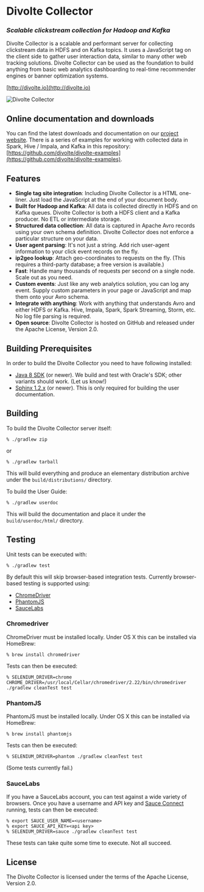 Divolte Collector
=================

### *Scalable clickstream collection for Hadoop and Kafka* ###

Divolte Collector is a scalable and performant server for collecting clickstream data in HDFS and on Kafka topics. It uses a JavaScript tag on the client side to gather user interaction data, similar to many other web tracking solutions. Divolte Collector can be used as the foundation to build anything from basic web analytics dashboarding to real-time recommender engines or banner optimization systems.

[http://divolte.io](http://divolte.io)

![Divolte Collector](http://divolte-website.s3-website-eu-west-1.amazonaws.com/images/architecture.png)

Online documentation and downloads
----------------------------------

You can find the latest downloads and documentation on our [project website](http://divolte.io). There is a series of examples for working with collected data in Spark, Hive / Impala, and Kafka in this repository: [https://github.com/divolte/divolte-examples](https://github.com/divolte/divolte-examples).

Features
--------

- **Single tag site integration**: Including Divolte Collector is a HTML one-liner. Just load the JavaScript at the end of your document body.
- **Built for Hadoop and Kafka**: All data is collected directly in HDFS and on Kafka queues. Divolte Collector is both a HDFS client and a Kafka producer. No ETL or intermediate storage.
- **Structured data collection**: All data is captured in Apache Avro records using your own schema definition. Divolte Collector does not enforce a particular structure on your data.
- **User agent parsing**: It's not just a string. Add rich user-agent information to your click event records on the fly.
- **ip2geo lookup**: Attach geo-coordinates to requests on the fly. (This requires a third-party database; a free version is available.)
- **Fast**: Handle many thousands of requests per second on a single node. Scale out as you need.
- **Custom events**: Just like any web analytics solution, you can log any event. Supply custom parameters in your page or JavaScript and map them onto your Avro schema.
- **Integrate with anything**: Work with anything that understands Avro and either HDFS or Kafka. Hive, Impala, Spark, Spark Streaming, Storm, etc. No log file parsing is required.
- **Open source**: Divolte Collector is hosted on GitHub and released under the Apache License, Version 2.0.

Building Prerequisites
----------------------

In order to build the Divolte Collector you need to have following installed:

 - [Java 8 SDK](http://www.oracle.com/technetwork/java/javase/downloads/jdk8-downloads-2133151.html)
   (or newer). We build and test with Oracle's SDK; other variants should work. (Let us know!)
 - [Sphinx 1.2.x](http://sphinx-doc.org) (or newer). This is only required for building the user
   documentation.

Building
--------

To build the Divolte Collector server itself:

    % ./gradlew zip

or

    % ./gradlew tarball

This will build everything and produce an elementary distribution archive under the
`build/distributions/` directory.

To build the User Guide:

    % ./gradlew userdoc

This will build the documentation and place it under the `build/userdoc/html/` directory.

Testing
-------

Unit tests can be executed with:

    % ./gradlew test

By default this will skip browser-based integration tests. Currently browser-based
testing is supported using:

 - [ChromeDriver](https://sites.google.com/a/chromium.org/chromedriver/)
 - [PhantomJS](http://phantomjs.org)
 - [SauceLabs](http://saucelabs.com)

### Chromedriver ###

ChromeDriver must be installed locally. Under OS X this can be installed via
HomeBrew:

    % brew install chromedriver

Tests can then be executed:

    % SELENIUM_DRIVER=chrome CHROME_DRIVER=/usr/local/Cellar/chromedriver/2.22/bin/chromedriver ./gradlew cleanTest test

### PhantomJS ###

PhantomJS must be installed locally. Under OS X this can be installed via
HomeBrew:

    % brew install phantomjs

Tests can then be executed:

    % SELENIUM_DRIVER=phantom ./gradlew cleanTest test

(Some tests currently fail.)

### SauceLabs ###

If you have a SauceLabs account, you can test against a wide variety of browsers.
Once you have a username and API key and
[Sauce Connect](https://docs.saucelabs.com/reference/sauce-connect/) running, tests
can then be executed:

    % export SAUCE_USER_NAME=<username>
    % export SAUCE_API_KEY=<api key>
    % SELENIUM_DRIVER=sauce ./gradlew cleanTest test

These tests can take quite some time to execute. Not all succeed.

License
-------

The Divolte Collector is licensed under the terms of the Apache License, Version 2.0.
